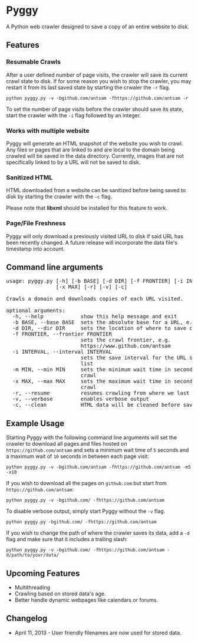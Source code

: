 Pyggy
=====

A Python web crawler designed to save a copy of an entire website to disk.

## Features
### Resumable Crawls
After a user defined number of page visits, the crawler will save its current crawl state to disk. If for some reason
you wish to stop the crawler, you may restart it from its last saved state by starting the crwaler the `-r` flag.

    python pyggy.py -v -bgithub.com/antsam -fhttps://github.com/antsam -r

To set the number of page visits before the crawler should save its state, start the crawler with the `-i` flag 
followed by an integer.

### Works with multiple website
Pyggy will generate an HTML snapshot of the website you wish to crawl. Any files or pages that are linked to and are 
local to the domain being crawled will be saved in the data directory. Currently, images that are not specifically 
linked to by a URL will not be saved to disk.

### Sanitized HTML
HTML downloaded from a website can be sanitized before being saved to disk by starting the crawler with the `-c` flag.

Please note that **libxml** should be installed for this feature to work.

### Page/File Freshness
Pyggy will only download a previously visited URL to disk if said URL has been recently changed. A future release will
incorporate the data file's timestamp into account.

## Command line arguments
<pre>usage: pyggy.py [-h] [-b BASE] [-d DIR] [-f FRONTIER] [-i INTERVAL] [-m MIN]
                [-x MAX] [-r] [-v] [-c]

Crawls a domain and downloads copies of each URL visited.

optional arguments:
  -h, --help            show this help message and exit
  -b BASE, --base BASE  sets the absolute base for a URL, e.g. www.github.com/
  -d DIR, --dir DIR     sets the location of where to save crawl data
  -f FRONTIER, --frontier FRONTIER
                        sets the crawl frontier, e.g.
                        https://www.github.com/antsam
  -i INTERVAL, --interval INTERVAL
                        sets the save interval for the URL seed and visited
                        list
  -m MIN, --min MIN     sets the minimum wait time in seconds before each
                        crawl
  -x MAX, --max MAX     sets the maximum wait time in seconds before each
                        crawl
  -r, --resume          resumes crawling from where we last left off
  -v, --verbose         enables verbose output
  -c, --clean           HTML data will be cleaned before saving</pre>

## Example Usage
Starting Pyggy with the following command line arguments will set the crawler to download all pages and files
hosted on `https://github.com/antsam` and sets a minimum wait time of `5` seconds and a maximum wait of `10` seconds
in between each page visit:

    python pyggy.py -v -bgithub.com/antsam -fhttps://github.com/antsam -m5 -x10

If you wish to download all the pages on `github.com` but start from `https://github.com/antsam`:

    python pyggy.py -v -bgithub.com/ -fhttps://github.com/antsam

To disable verbose output, simply start Pyggy without the `-v` flag.

    python pyggy.py -bgithub.com/ -fhttps://github.com/antsam

If you wish to change the path of where the crawler saves its data, add a `-d` flag 
and make sure that it includes a trailing slash:

    python pyggy.py -v -bgithub.com/ -fhttps://github.com/antsam -d/path/to/your/data/

## Upcoming Features
* Multithreading
* Crawling based on stored data's age.
* Better handle dynamic webpages like calendars or forums.

## Changelog
* April 11, 2013 - User friendly filenames are now used for stored data.
